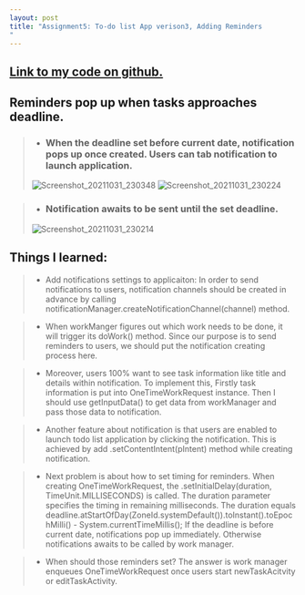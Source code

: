 ```yaml
---
layout: post
title: "Assignment5: To-do list App verison3, Adding Reminders 
"
---
```


## <a href="https://github.ccs.neu.edu/senyan/cs5520_project">Link to my code on github.</a>


## Reminders pop up when tasks approaches deadline.
>- ### When the deadline set before current date, notification pops up once created. Users can tab notification to launch application.
>![Screenshot_20211031_230348](https://user-images.githubusercontent.com/77960108/139629328-2786c8b3-dc93-48e2-ba59-30da8c954245.png)
>![Screenshot_20211031_230224](https://user-images.githubusercontent.com/77960108/139629335-3249f887-b4e5-4c47-8b09-d7f8c6e098a2.png)

>- ### Notification awaits to be sent until the set deadline.
>![Screenshot_20211031_230214](https://user-images.githubusercontent.com/77960108/139629348-d41d052e-29b1-4a0d-a3b9-bf5a4344df7e.png)


## Things I learned:
> - Add notifications settings to applicaiton: In order to send notifications to users, notification channels should be created in advance by calling notificationManager.createNotificationChannel(channel) method.

> - When workManger figures out which work needs to be done, it will trigger its doWork() method. Since our purpose is to send reminders to users, we should put the notification creating process here. 

> - Moreover, users 100% want to see task information like title and details within notification. To implement this, Firstly task information is put into OneTimeWorkRequest instance. Then I should use getInputData() to get data from workManager and pass those data to notification.

> - Another feature about notification is that users are enabled to launch todo list application by clicking the notification. This is achieved by add .setContentIntent(pIntent) method while creating notification.

> - Next problem is about how to set timing for reminders. When creating OneTimeWorkRequest, the .setInitialDelay(duration, TimeUnit.MILLISECONDS) is called. The duration parameter specifies the timing in remaining milliseconds. The duration equals deadline.atStartOfDay(ZoneId.systemDefault()).toInstant().toEpochMilli() - System.currentTimeMillis(); If the deadline is before current date, notifications pop up immediately. Otherwise notifications awaits to be called by work manager.

> - When should those reminders set? The answer is work manager enqueues OneTimeWorkRequest once users start newTaskAcitvity or editTaskActivity.
